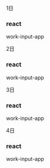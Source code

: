 1日

### react

work-input-app

2日

### react

work-input-app

3日

### react

work-input-app

4日

### react

work-input-app